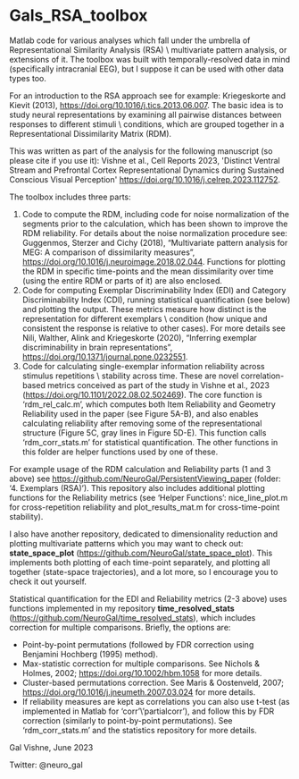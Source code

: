 # Gals_RSA_toolbox
Matlab code for various analyses which fall under the umbrella of Representational Similarity Analysis (RSA) \ multivariate pattern analysis, or extensions of it. The toolbox was built with temporally-resolved data in mind (specifically intracranial EEG), but I suppose it can be used with other data types too.

For an introduction to the RSA approach see for example: Kriegeskorte and Kievit (2013), https://doi.org/10.1016/j.tics.2013.06.007. The basic idea is to study neural representations by examining all pairwise distances between responses to different stimuli \ conditions, which are grouped together in a Representational Dissimilarity Matrix (RDM).

This was written as part of the analysis for the following manuscript (so please cite if you use it):
Vishne et al., Cell Reports 2023, 'Distinct Ventral Stream and Prefrontal Cortex Representational Dynamics during Sustained Conscious Visual Perception' https://doi.org/10.1016/j.celrep.2023.112752.


The toolbox includes three parts:
1. Code to compute the RDM, including code for noise normalization of the segments prior to the calculation, which has been shown to improve the RDM reliability. For details about the noise normalization procedure see: Guggenmos, Sterzer and Cichy (2018), “Multivariate pattern analysis for MEG: A comparison of dissimilarity measures”, https://doi.org/10.1016/j.neuroimage.2018.02.044. Functions for plotting the RDM in specific time-points and the mean dissimilarity over time (using the entire RDM or parts of it) are also enclosed.
2. Code for computing Exemplar Discriminability Index (EDI) and Category Discriminability Index (CDI), running statistical quantification (see below) and plotting the output. These metrics measure how distinct is the representation for different exemplars \ condition (how unique and consistent the response is relative to other cases). For more details see Nili, Walther, Alink and Kriegeskorte (2020), “Inferring exemplar discriminability in brain representations”,  https://doi.org/10.1371/journal.pone.0232551.
3. Code for calculating single-exemplar information reliability across stimulus repetitions \ stability across time. These are novel correlation-based metrics conceived as part of the study in Vishne et al., 2023 (https://doi.org/10.1101/2022.08.02.502469). The core function is ‘rdm_rel_calc.m’, which computes both Item Reliability and Geometry Reliability used in the paper (see Figure 5A-B), and also enables calculating reliability after removing some of the representational structure (Figure 5C, gray lines in Figure 5D-E). This function calls ‘rdm_corr_stats.m’ for statistical quantification. The other functions in this folder are helper functions used by one of these.


For example usage of the RDM calculation and Reliability parts (1 and 3 above) see https://github.com/NeuroGal/PersistentViewing_paper (folder: ‘4. Exemplars (RSA)’). This repository also includes additional plotting functions for the Reliability metrics (see ‘Helper Functions’: nice_line_plot.m for cross-repetition reliability and plot_results_mat.m for cross-time-point stability).

I also have another repository, dedicated to dimensionality reduction and plotting multivariate patterns which you may want to check out: **state_space_plot** (https://github.com/NeuroGal/state_space_plot). This implements both plotting of each time-point separately, and plotting all together (state-space trajectories), and a lot more, so I encourage you to check it out yourself.


Statistical quantification for the EDI and Reliability metrics (2-3 above) uses functions implemented in my repository **time_resolved_stats** (https://github.com/NeuroGal/time_resolved_stats), which includes correction for multiple comparisons. Briefly, the options are:
- Point-by-point permutations (followed by FDR correction using Benjamini Hochberg (1995) method).
- Max-statistic correction for multiple comparisons. See Nichols & Holmes, 2002; https://doi.org/10.1002/hbm.1058 for more details.
- Cluster-based permutations correction. See Maris & Oostenveld, 2007; https://doi.org/10.1016/j.jneumeth.2007.03.024 for more details.
- If reliability measures are kept as correlations you can also use t-test (as implemented in Matlab for ‘corr’\’partialcorr’), and follow this by FDR correction (similarly to point-by-point permutations).
See ‘rdm_corr_stats.m’ and the statistics repository for more details.


Gal Vishne, June 2023

Twitter: @neuro_gal
